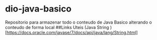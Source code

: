 # dio-java-basico
Repositorio para armazenar todo o conteudo de Java Basico
alterando o conteudo de forma local
##Links Uteis
(Java String )[https://docs.oracle.com/javase/7/docs/api/java/lang/String.html]
